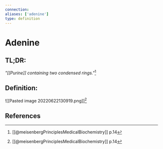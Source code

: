 ```yaml
---
connection:
aliases: ['adenine']
type: definition
---
```


# Adenine

## TL;DR:
*"[[Purine]] containing two condensed rings."*[^1]

## Definition:
![[Pasted image 20220622130919.png]][^1]

## References
[^1]: [[@meisenbergPrinciplesMedicalBiochemistry]] p.14